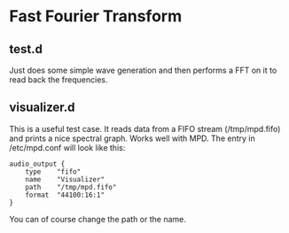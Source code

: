 # Fast Fourier Transform

## test.d

Just does some simple wave generation and then performs a FFT on it to read back the frequencies.

## visualizer.d

This is a useful test case. It reads data from a FIFO stream (/tmp/mpd.fifo) and prints a nice spectral graph. Works well with MPD. The entry in /etc/mpd.conf will look like this:

    audio_output {
        type    "fifo"
        name    "Visualizer"
        path    "/tmp/mpd.fifo"
        format  "44100:16:1"
    }

You can of course change the path or the name.
